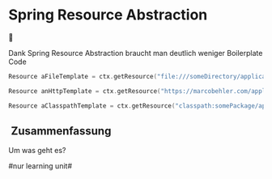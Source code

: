
# Spring Resource Abstraction
📑

Dank Spring Resource Abstraction braucht man deutlich weniger Boilerplate Code

```swift
Resource aFileTemplate = ctx.getResource("file:///someDirectory/application.properties"); // (3)

Resource anHttpTemplate = ctx.getResource("https://marcobehler.com/application.properties"); // (4)

Resource aClasspathTemplate = ctx.getResource("classpath:somePackage/application.properties"); // (2)

```


##  Zusammenfassung
Um was geht es?



#nur learning unit#